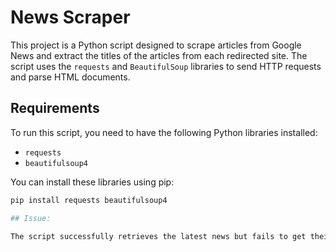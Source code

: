 # News Scraper

This project is a Python script designed to scrape articles from Google News and extract the titles of the articles from each redirected site. The script uses the `requests` and `BeautifulSoup` libraries to send HTTP requests and parse HTML documents.

## Requirements

To run this script, you need to have the following Python libraries installed:

- `requests`
- `beautifulsoup4`

You can install these libraries using pip:

```bash
pip install requests beautifulsoup4

## Issue:

The script successfully retrieves the latest news but fails to get their titles.
